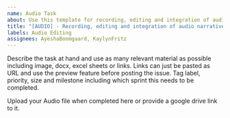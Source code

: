 ```yaml
---
name: Audio Task
about: Use this template for recording, editing and integration of audio narratives
title: "[AUDIO] - Recording, editing and integration of audio narratives"
labels: Audio Editing
assignees: AyeshaBoomgaard, KaylynFritz
---
```


Describe the task at hand and use as many relevant material as possible including image, docx, excel sheets or links. Links can just be pasted as URL and use the preview feature before posting the issue. Tag label, priority, size and milestone including which sprint this needs to be completed.

Upload your Audio file when completed here or provide a google drive link to it.